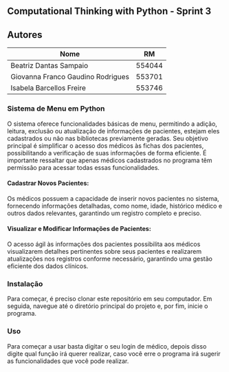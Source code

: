 
## Computational Thinking with Python - Sprint 3

## Autores
|Nome                              |RM             |
|----------------------------------|---------------|
|Beatriz Dantas Sampaio            |554044         |
|Giovanna Franco Gaudino Rodrigues |553701         |
|Isabela Barcellos Freire          |553746         |

### Sistema de Menu em Python

O sistema oferece funcionalidades básicas de menu, permitindo a adição, leitura, exclusão ou atualização de informações de pacientes, estejam eles cadastrados ou não nas bibliotecas previamente geradas. Seu objetivo principal é simplificar o acesso dos médicos às fichas dos pacientes, possibilitando a verificação de suas informações de forma eficiente. É importante ressaltar que apenas médicos cadastrados no programa têm permissão para acessar todas essas funcionalidades.

#### Cadastrar Novos Pacientes:

Os médicos possuem a capacidade de inserir novos pacientes no sistema, fornecendo informações detalhadas, como nome, idade, histórico médico e outros dados relevantes, garantindo um registro completo e preciso.

#### Visualizar e Modificar Informações de Pacientes:

O acesso ágil às informações dos pacientes possibilita aos médicos visualizarem detalhes pertinentes sobre seus pacientes e realizarem atualizações nos registros conforme necessário, garantindo uma gestão eficiente dos dados clínicos.

### Instalação

Para começar, é preciso clonar este repositório em seu computador. Em seguida, navegue até o diretório principal do projeto e, por fim, inicie o programa.

### Uso
Para começar a usar basta digitar o seu login de médico, depois disso digite qual função irá querer realizar, caso você erre o programa irá sugerir as funcionalidades que você pode realizar.
